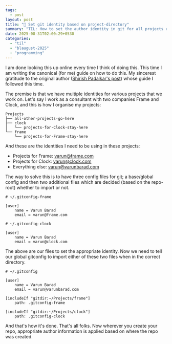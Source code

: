 ```yaml
---
tags:
  - post
layout: post
title: "📝 Set git identity based on project-directory"
summary: "TIL: How to set the author identity in git for all projects under a single parent directory"
date: 2025-08-31T02:00:29+0530
categories:
  - "til"
  - "blaugust-2025"
  - "programming"
---
```


I am done looking this up online every time I think of doing this. This time I am writing the canonical (for me) guide on how to do this. My sincerest gratitude to the original author ([Shirish Padalkar's post](https://www.shirishpadalkar.com/using-separate-git-identities-on-the-same-machine/)) whose guide I followed this time.

The premise is that we have multiple identities for various projects that we work on. Let's say I work as a consultant with two companies Frame and Clock, and this is how I organise my projects:

```text
Projects
├── all-other-projects-go-here
├── clock
│   └── projects-for-Clock-stay-here
└── frame
    └── projects-for-Frame-stay-here
```

And these are the identities I need to be using in these projects:

- Projects for Frame: varun@frame.com
- Projects for Clock: varun@clock.com
- Everything else: varun@varunbarad.com

The way to solve this is to have three config files for git; a base/global config and then two additional files which are decided (based on the repo-root) whether to import or not.

```
# ~/.gitconfig-frame

[user]
    name = Varun Barad
    email = varun@frame.com
```

```
# ~/.gitconfig-clock

[user]
    name = Varun Barad
    email = varun@clock.com
```

The above are our files to set the appropriate identity. Now we need to tell our global gitconfig to import either of these two files when in the correct directory.

```
# ~/.gitconfig

[user]
    name = Varun Barad
    email = varun@varunbarad.com

[includeIf "gitdir:~/Projects/frame"]
    path: .gitconfig-frame

[includeIf "gitdir:~/Projects/clock"]
    path: .gitconfig-clock
```

And that's how it's done. That's all folks. Now wherever you create your repo, appropriate author information is applied based on where the repo was created.
